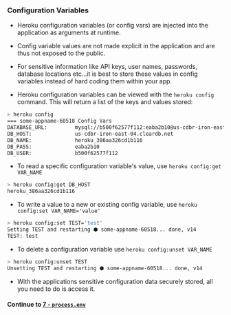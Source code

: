 ### Configuration Variables
* Heroku configuration variables (or config vars) are injected into the application as arguments at runtime.
  
* Config variable values are not made explicit in the application and are thus not exposed to the public.
  
* For sensitive information like API keys, user names, passwords, database locations etc...it is best to store these values in config variables instead of hard coding them within your app.
  
* Heroku configuration variables can be viewed with the `heroku config` command. This will return a list of the keys and values stored:
  
```bash
> heroku config
=== some-appname-60518 Config Vars
DATABASE_URL:         mysql://b500f62577f112:eaba2b10@us-cdbr-iron-east-04.cleardb.net/heroku_386aa326cd1b116?reconnect=true
DB_HOST:              us-cdbr-iron-east-04.cleardb.net
DB_NAME:              heroku_386aa326cd1b116
DB_PASS:              eaba2b10
DB_USER:              b500f62577f112
```
  
* To read a specific configuration variable's value, use `heroku config:get VAR_NAME`
  
```bash
> heroku config:get DB_HOST
heroku_386aa326cd1b116
```
  
* To write a value to a new or existing config variable, use `heroku config:set VAR_NAME='value'`
  
```bash
> heroku config:set TEST='test'
Setting TEST and restarting ⬢ some-appname-60518... done, v14
TEST: test
```
  
* To delete a configuration variable use `heroku config:unset VAR_NAME`
  
```bash
> heroku config:unset TEST
Unsetting TEST and restarting ⬢ some-appname-60518... done, v14
```
  
* With the applications sensitive configuration data securely stored, all you need to do is access it. 
  
#### Continue to [7 - `process.env`](7_process_env.md)